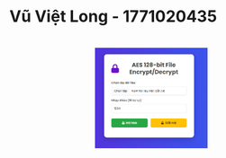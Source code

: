 # Vũ Việt Long - 1771020435
# 
<p align="center">
    <img src="web.png" alt="Web" width="200"/>
</p>
